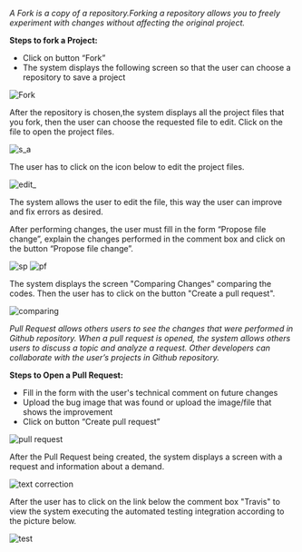 
_A Fork is a copy of a repository.Forking a repository allows you to freely experiment with changes without affecting the original project._ 

**Steps to fork a Project:**

* Click on button “Fork”
* The system displays the following screen so that the user can choose a repository to save a project
 
![Fork](https://cloud.githubusercontent.com/assets/27444220/25282917/56b5111e-2688-11e7-9b5e-831d3a5e760d.PNG)

After the repository is chosen,the system displays all the project files that you fork, then the user can choose the requested file to edit. Click on the file to open the project files.

![s_a](https://cloud.githubusercontent.com/assets/27444220/25283075/ebd3ffb2-2688-11e7-88f6-3f2a383dd871.PNG)
 
The user has to click on the icon below to edit the project files.

![edit_](https://cloud.githubusercontent.com/assets/27444220/25283203/5af29d68-2689-11e7-8360-83f3e9e61d3a.PNG)

The system allows the user to edit the file, this way the user can improve and fix errors as desired.

After performing changes, the user must fill in the form “Propose file change”, explain the changes performed in the comment box and click on the button “Propose file change”.
 
![sp](https://cloud.githubusercontent.com/assets/27444220/25283368/e32c4544-2689-11e7-9f5c-c0de74bad581.PNG)
![pf](https://cloud.githubusercontent.com/assets/27444220/25283453/34256ade-268a-11e7-939b-7fd632533b64.PNG)

 
The system displays the screen "Comparing Changes" comparing the codes. Then the user has to click on the button "Create a pull request".

![comparing](https://cloud.githubusercontent.com/assets/27444220/25283584/a5ae2290-268a-11e7-9d03-321f1e066dc6.PNG)


_Pull Request allows others users to see the changes that were performed in Github repository. When a pull request is opened, the system allows others users to discuss a topic and analyze a request. Other developers can collaborate with the user’s projects in Github repository._

**Steps to Open a Pull Request:**
* Fill in the form with the user's technical comment on future changes
* Upload the bug image that was found or upload the image/file that shows the improvement
* Click on button “Create pull request”

 
![pull request](https://cloud.githubusercontent.com/assets/27444220/25283612/b9687f60-268a-11e7-843f-ba14d2450d48.PNG)


After the Pull Request being created, the system displays a screen with a request and information about a demand.
 
![text correction](https://cloud.githubusercontent.com/assets/27444220/25283698/fe3ef6f0-268a-11e7-9086-a60388595333.PNG)

After the user has to click on the link below the comment box "Travis" to view the system executing the automated testing integration according to the picture below.

![test](https://cloud.githubusercontent.com/assets/27444220/25283725/180cb568-268b-11e7-85dc-46ee5ea20ad1.PNG)



 
